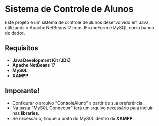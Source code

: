 # Sistema de Controle de Alunos

Este projeto é um sistema de controle de alunos desenvolvido em Java, utilizando o Apache NetBeans 17 com JFrameForm e MySQL como banco de dados.

## Requisitos

- **Java Development Kit (JDK)**
- **Apache NetBeans** 17
- **MySQL**
- **XAMPP**

## Imporante!

- Configurar o arquivo "ControleAluno" a partir de sua preferência.
- Na pasta "MySQL Connector" terá um arquivo necessário para incluír nas **libraries**.
- Se necessário, troque a porta do MySQL dentro do **XAMPP**.